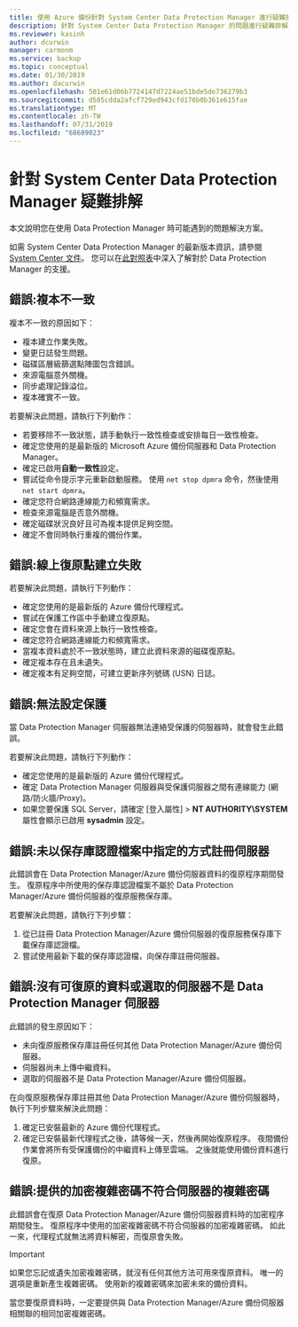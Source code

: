 ```yaml
---
title: 使用 Azure 備份針對 System Center Data Protection Manager 進行疑難排解
description: 針對 System Center Data Protection Manager 的問題進行疑難排解。
ms.reviewer: kasinh
author: dcurwin
manager: carmonm
ms.service: backup
ms.topic: conceptual
ms.date: 01/30/2019
ms.author: dacurwin
ms.openlocfilehash: 501e61d06b7724147d7224ae51bde5de736279b3
ms.sourcegitcommit: d585cdda2afcf729ed943cfd170b0b361e615fae
ms.translationtype: MT
ms.contentlocale: zh-TW
ms.lasthandoff: 07/31/2019
ms.locfileid: "68689023"
---
```

# <a name="troubleshoot-system-center-data-protection-manager"></a>針對 System Center Data Protection Manager 疑難排解

本文說明您在使用 Data Protection Manager 時可能遇到的問題解決方案。

如需 System Center Data Protection Manager 的最新版本資訊，請參閱 [System Center 文件](https://docs.microsoft.com/system-center/dpm/dpm-release-notes?view=sc-dpm-2016)。 您可以在[此對照表](https://docs.microsoft.com/system-center/dpm/dpm-protection-matrix?view=sc-dpm-2016)中深入了解對於 Data Protection Manager 的支援。


## <a name="error-replica-is-inconsistent"></a>錯誤:複本不一致

複本不一致的原因如下：
- 複本建立作業失敗。
- 變更日誌發生問題。
- 磁碟區層級篩選點陣圖包含錯誤。
- 來源電腦意外關機。
- 同步處理記錄溢位。
- 複本確實不一致。

若要解決此問題，請執行下列動作：
- 若要移除不一致狀態，請手動執行一致性檢查或安排每日一致性檢查。
- 確定您使用的是最新版的 Microsoft Azure 備份伺服器和 Data Protection Manager。
- 確定已啟用**自動一致性**設定。
- 嘗試從命令提示字元重新啟動服務。 使用 `net stop dpmra` 命令，然後使用 `net start dpmra`。
- 確定您符合網路連線能力和頻寬需求。
- 檢查來源電腦是否意外關機。
- 確定磁碟狀況良好且可為複本提供足夠空間。
- 確定不會同時執行重複的備份作業。

## <a name="error-online-recovery-point-creation-failed"></a>錯誤:線上復原點建立失敗

若要解決此問題，請執行下列動作：
- 確定您使用的是最新版的 Azure 備份代理程式。
- 嘗試在保護工作區中手動建立復原點。
- 確定您會在資料來源上執行一致性檢查。
- 確定您符合網路連線能力和頻寬需求。
- 當複本資料處於不一致狀態時，建立此資料來源的磁碟復原點。
- 確定複本存在且未遺失。
- 確定複本有足夠空間，可建立更新序列號碼 (USN) 日誌。

## <a name="error-unable-to-configure-protection"></a>錯誤:無法設定保護

當 Data Protection Manager 伺服器無法連絡受保護的伺服器時，就會發生此錯誤。 

若要解決此問題，請執行下列動作：
- 確定您使用的是最新版的 Azure 備份代理程式。
- 確定 Data Protection Manager 伺服器與受保護伺服器之間有連線能力 (網路/防火牆/Proxy)。
- 如果您要保護 SQL Server，請確定 [登入屬性] > **NT AUTHORITY\SYSTEM** 屬性會顯示已啟用 **sysadmin** 設定。

## <a name="error-server-not-registered-as-specified-in-vault-credential-file"></a>錯誤:未以保存庫認證檔案中指定的方式註冊伺服器

此錯誤會在 Data Protection Manager/Azure 備份伺服器資料的復原程序期間發生。 復原程序中所使用的保存庫認證檔案不屬於 Data Protection Manager/Azure 備份伺服器的復原服務保存庫。

若要解決此問題，請執行下列步驟：
1. 從已註冊 Data Protection Manager/Azure 備份伺服器的復原服務保存庫下載保存庫認證檔。
2. 嘗試使用最新下載的保存庫認證檔，向保存庫註冊伺服器。

## <a name="error-no-recoverable-data-or-selected-server-not-a-data-protection-manager-server"></a>錯誤:沒有可復原的資料或選取的伺服器不是 Data Protection Manager 伺服器

此錯誤的發生原因如下：
- 未向復原服務保存庫註冊任何其他 Data Protection Manager/Azure 備份伺服器。
- 伺服器尚未上傳中繼資料。
- 選取的伺服器不是 Data Protection Manager/Azure 備份伺服器。

在向復原服務保存庫註冊其他 Data Protection Manager/Azure 備份伺服器時，執行下列步驟來解決此問題：
1. 確定已安裝最新的 Azure 備份代理程式。
2. 確定已安裝最新代理程式之後，請等候一天，然後再開始復原程序。 夜間備份作業會將所有受保護備份的中繼資料上傳至雲端。 之後就能使用備份資料進行復原。

## <a name="error-provided-encryption-passphrase-doesnt-match-passphrase-for-server"></a>錯誤:提供的加密複雜密碼不符合伺服器的複雜密碼

此錯誤會在復原 Data Protection Manager/Azure 備份伺服器資料時的加密程序期間發生。 復原程序中使用的加密複雜密碼不符合伺服器的加密複雜密碼。 如此一來，代理程式就無法將資料解密，而復原會失敗。

> [!IMPORTANT]
> 如果您忘記或遺失加密複雜密碼，就沒有任何其他方法可用來復原資料。 唯一的選項是重新產生複雜密碼。 使用新的複雜密碼來加密未來的備份資料。
>
> 當您要復原資料時，一定要提供與 Data Protection Manager/Azure 備份伺服器相關聯的相同加密複雜密碼。 
>
